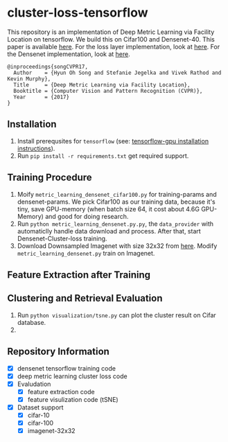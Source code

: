 # cluster-loss-tensorflow
This repository is an implementation of Deep Metric Learning via Facility Location on tensorflow. We build this on Cifar100 and Densenet-40. This paper is available [here](https://arxiv.org/pdf/1612.01213.pdf). For the loss layer implementation, look at [here](https://github.com/tensorflow/tensorflow/tree/master/tensorflow/contrib/losses/python/metric_learning). For the Densenet implementation, look at [here](https://github.com/ikhlestov/vision_networks).
 
	@inproceedings{songCVPR17,
	  Author    = {Hyun Oh Song and Stefanie Jegelka and Vivek Rathod and Kevin Murphy},
	  Title     = {Deep Metric Learning via Facility Location},
	  Booktitle = {Computer Vision and Pattern Recognition (CVPR)},
	  Year      = {2017}
	}
## Installation
1. Install prerequsites for `tensorflow` (see: [tensorflow-gpu installation instructions](https://www.tensorflow.org/install/install_linux)).
2. Run `pip install -r requirements.txt` get required support.

## Training Procedure
1. Moify `metric_learning_densenet_cifar100.py` for training-params and densenet-params. We pick Cifar100 as our training data, because it's tiny, save GPU-memory (when batch size 64, it cost about 4.6G GPU-Memory) and good for doing research.
2. Run `python metric_learning_densenet.py.py`, the `data_provider` with automaticlly handle data download and process. After that, start Densenet-Cluster-loss training.
3. Download Downsampled Imagenet with size 32x32 from [here](https://patrykchrabaszcz.github.io/Imagenet32/). Modify `metric_learning_densenet.py` train on Imagenet.

## Feature Extraction after Training

## Clustering and Retrieval Evaluation
1. Run `python visualization/tsne.py` can plot the cluster result on Cifar database.
2.

## Repository Information
- [x] densenet tensorflow training code
- [x] deep metric learning cluster loss code
- [x] Evaludation
    - [x] feature extraction code
    - [x] feature visulization code (tSNE)
- [x] Dataset support
    - [x] cifar-10
    - [x] cifar-100
    - [x] imagenet-32x32
